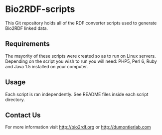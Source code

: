 Bio2RDF-scripts
===============
This Git repository holds all of the RDF converter scripts used to generate Bio2RDF linked data.

Requirements
-------------
The mayority of these scripts were created so as to run on Linux servers. Depending on the script you wish to run you will need: PHP5, Perl 6, Ruby and Java 1.5 installed on your computer.


Usage
-----
Each script is ran independently. See README files inside each script directory.


Contact Us
---------
For more information visit http://bio2rdf.org or http://dumontierlab.com
